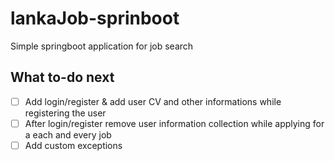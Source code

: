 # lankaJob-sprinboot
Simple springboot application for job search

## What to-do next

- [ ] Add login/register & add user CV and other informations while registering the user
- [ ] After login/register remove user information collection while applying for a each and every job
- [ ] Add custom exceptions